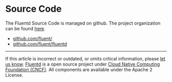 # Source Code

The Fluentd Source Code is managed on github. The project organization
can be found [here](https://github.com/fluent/).

-   [github.com/fluent/](http://github.com/fluent/)
-   [github.com/fluent/fluentd](http://github.com/fluent/fluentd)


------------------------------------------------------------------------

If this article is incorrect or outdated, or omits critical information, please [let us know](https://github.com/fluent/fluentd-docs-gitbook/issues?state=open).
[Fluentd](http://www.fluentd.org/) is a open source project under [Cloud Native Computing Foundation (CNCF)](https://cncf.io/). All components are available under the Apache 2 License.
